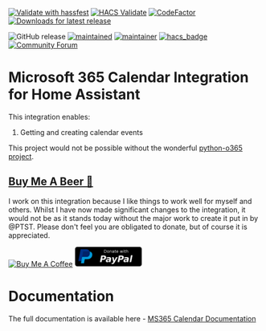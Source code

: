[![Validate with hassfest](https://github.com/RogerSelwyn/ms365-calendar/actions/workflows/hassfest.yaml/badge.svg)](https://github.com/RogerSelwyn/ms365-calendar/actions/workflows/hassfest.yaml) [![HACS Validate](https://github.com/RogerSelwyn/ms365-calendar/actions/workflows/hacs.yaml/badge.svg)](https://github.com/RogerSelwyn/ms365-calendar/actions/workflows/hacs.yaml) [![CodeFactor](https://www.codefactor.io/repository/github/rogerselwyn/ms365-calendar/badge)](https://www.codefactor.io/repository/github/rogerselwyn/ms365-calendar) [![Downloads for latest release](https://img.shields.io/github/downloads/RogerSelwyn/ms365-calendar/latest/total.svg)](https://github.com/RogerSelwyn/ms365-calendar/releases/latest)

![GitHub release](https://img.shields.io/github/v/release/RogerSelwyn/ms365-calendar) [![maintained](https://img.shields.io/maintenance/yes/2024.svg)](#) [![maintainer](https://img.shields.io/badge/maintainer-%20%40RogerSelwyn-blue.svg)](https://github.com/RogerSelwyn) [![hacs_badge](https://img.shields.io/badge/HACS-Default-41BDF5.svg)](https://github.com/hacs/integration) [![Community Forum](https://img.shields.io/badge/community-forum-brightgreen.svg)](https://community.home-assistant.io/t/office-365-calendar-access)

# Microsoft 365 Calendar Integration for Home Assistant

This integration enables:
1. Getting and creating calendar events

This project would not be possible without the wonderful [python-o365 project](https://github.com/O365/python-o365).

## [Buy Me A Beer 🍻](https://buymeacoffee.com/rogtp)
I work on this integration because I like things to work well for myself and others. Whilst I have now made significant changes to the integration, it would not be as it stands today without the major work to create it put in by @PTST. Please don't feel you are obligated to donate, but of course it is appreciated.

<a href="https://www.buymeacoffee.com/rogtp" target="_blank"><img src="https://cdn.buymeacoffee.com/buttons/default-orange.png" alt="Buy Me A Coffee" height="41" width="174"></a> 
<a href="https://www.paypal.com/donate/?hosted_button_id=F7TGHNGH7A526">
  <img src="https://github.com/RogerSelwyn/actions/blob/e82dab9e5643bbb82e182215a748a3024e3e7eac/images/paypal-donate-button.png" alt="Donate with PayPal" height="40"/>
</a>

# Documentation

The full documentation is available here - [MS365 Calendar Documentation](https://rogerselwyn.github.io/MS365-Calendar/)
